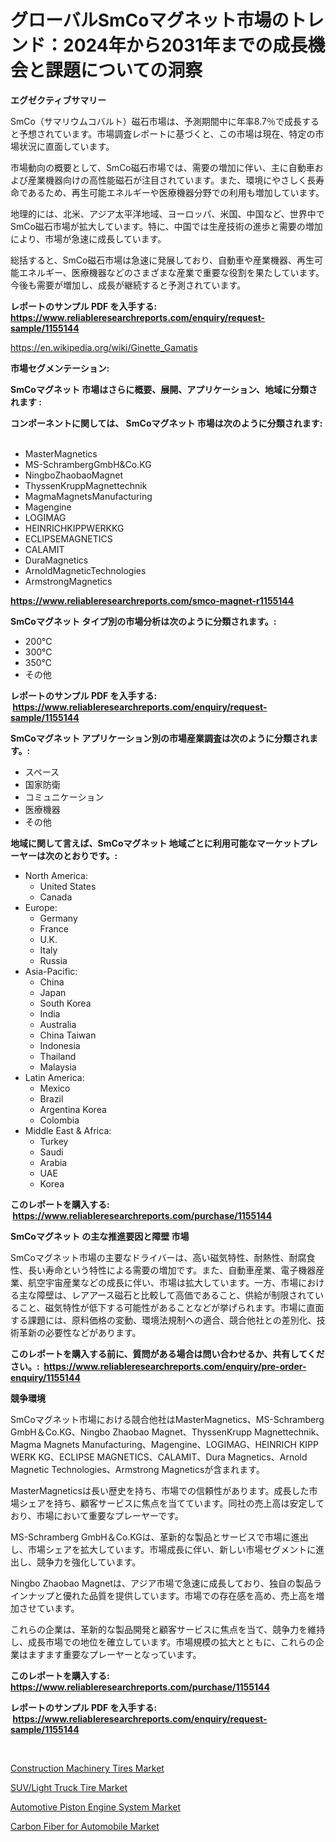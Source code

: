 <p><h1>グローバルSmCoマグネット市場のトレンド：2024年から2031年までの成長機会と課題についての洞察</h1></p><p><strong>エグゼクティブサマリー</strong></p>
<p><p>SmCo（サマリウムコバルト）磁石市場は、予測期間中に年率8.7％で成長すると予想されています。市場調査レポートに基づくと、この市場は現在、特定の市場状況に直面しています。</p><p>市場動向の概要として、SmCo磁石市場では、需要の増加に伴い、主に自動車および産業機器向けの高性能磁石が注目されています。また、環境にやさしく長寿命であるため、再生可能エネルギーや医療機器分野での利用も増加しています。</p><p>地理的には、北米、アジア太平洋地域、ヨーロッパ、米国、中国など、世界中でSmCo磁石市場が拡大しています。特に、中国では生産技術の進歩と需要の増加により、市場が急速に成長しています。</p><p>総括すると、SmCo磁石市場は急速に発展しており、自動車や産業機器、再生可能エネルギー、医療機器などのさまざまな産業で重要な役割を果たしています。今後も需要が増加し、成長が継続すると予測されています。</p></p>
<p><strong>レポートのサンプル PDF を入手する: <a href="https://www.reliableresearchreports.com/enquiry/request-sample/1155144">https://www.reliableresearchreports.com/enquiry/request-sample/1155144</a></strong></p>
<p><a href="https://en.wikipedia.org/wiki/Ginette_Gamatis">https://en.wikipedia.org/wiki/Ginette_Gamatis</a></p>
<p><strong>市場セグメンテーション:</strong></p>
<p><strong> SmCoマグネット 市場はさらに概要、展開、アプリケーション、地域に分類されます :</strong></p>
<p><strong>コンポーネントに関しては、 SmCoマグネット 市場は次のように分類されます: &nbsp;</strong></p>
<p><ul><li>MasterMagnetics</li><li>MS-SchrambergGmbH&Co.KG</li><li>NingboZhaobaoMagnet</li><li>ThyssenKruppMagnettechnik</li><li>MagmaMagnetsManufacturing</li><li>Magengine</li><li>LOGIMAG</li><li>HEINRICHKIPPWERKKG</li><li>ECLIPSEMAGNETICS</li><li>CALAMIT</li><li>DuraMagnetics</li><li>ArnoldMagneticTechnologies</li><li>ArmstrongMagnetics</li></ul></p>
<p><strong><a href="https://www.reliableresearchreports.com/smco-magnet-r1155144">https://www.reliableresearchreports.com/smco-magnet-r1155144</a></strong></p>
<p><strong> SmCoマグネット タイプ別の市場分析は次のように分類されます。:</strong></p>
<p><ul><li>200℃</li><li>300℃</li><li>350℃</li><li>その他</li></ul></p>
<p><strong>レポートのサンプル PDF を入手する: &nbsp;<a href="https://www.reliableresearchreports.com/enquiry/request-sample/1155144">https://www.reliableresearchreports.com/enquiry/request-sample/1155144</a></strong></p>
<p><strong> SmCoマグネット アプリケーション別の市場産業調査は次のように分類されます。:</strong></p>
<p><ul><li>スペース</li><li>国家防衛</li><li>コミュニケーション</li><li>医療機器</li><li>その他</li></ul></p>
<p><strong>地域に関して言えば、SmCoマグネット 地域ごとに利用可能なマーケットプレーヤーは次のとおりです。:</strong></p>
<p><ul>
    <li>
        North America:
        <ul>
            <li>United States</li>
            <li>Canada</li>
        </ul>
    </li>
    <li>
        Europe:
        <ul>
            <li>Germany</li>
            <li>France</li>
            <li>U.K.</li>
            <li>Italy</li>
            <li>Russia</li>
        </ul>
    </li>
    <li>
        Asia-Pacific:
        <ul>
            <li>China</li>
            <li>Japan</li>
            <li>South Korea</li>
            <li>India</li>
            <li>Australia</li>
            <li>China Taiwan</li>
            <li>Indonesia</li>
            <li>Thailand</li>
            <li>Malaysia</li>
        </ul>
    </li>
    <li>
        Latin America:
        <ul>
            <li>Mexico</li>
            <li>Brazil</li>
            <li>Argentina Korea</li>
            <li>Colombia</li>
        </ul>
    </li>
    <li>
        Middle East & Africa:
        <ul>
            <li>Turkey</li>
            <li>Saudi</li>
            <li>Arabia</li>
            <li>UAE</li>
            <li>Korea</li>
        </ul>
    </li>
    </ul></p>
<p><strong>このレポートを購入する: &nbsp;<a href="https://www.reliableresearchreports.com/purchase/1155144">https://www.reliableresearchreports.com/purchase/1155144</a></strong></p>
<p><strong>SmCoマグネット の主な推進要因と障壁 市場</strong></p>
<p><p>SmCoマグネット市場の主要なドライバーは、高い磁気特性、耐熱性、耐腐食性、長い寿命という特性による需要の増加です。また、自動車産業、電子機器産業、航空宇宙産業などの成長に伴い、市場は拡大しています。一方、市場における主な障壁は、レアアース磁石と比較して高価であること、供給が制限されていること、磁気特性が低下する可能性があることなどが挙げられます。市場に直面する課題には、原料価格の変動、環境法規制への適合、競合他社との差別化、技術革新の必要性などがあります。</p></p>
<p><strong>このレポートを購入する前に、質問がある場合は問い合わせるか、共有してください。:&nbsp; <a href="https://www.reliableresearchreports.com/enquiry/pre-order-enquiry/1155144">https://www.reliableresearchreports.com/enquiry/pre-order-enquiry/1155144</a></strong></p>
<p><strong>競争環境</strong></p>
<p><p>SmCoマグネット市場における競合他社はMasterMagnetics、MS-Schramberg GmbH＆Co.KG、Ningbo Zhaobao Magnet、ThyssenKrupp Magnettechnik、Magma Magnets Manufacturing、Magengine、LOGIMAG、HEINRICH KIPP WERK KG、ECLIPSE MAGNETICS、CALAMIT、Dura Magnetics、Arnold Magnetic Technologies、Armstrong Magneticsが含まれます。</p><p>MasterMagneticsは長い歴史を持ち、市場での信頼性があります。成長した市場シェアを持ち、顧客サービスに焦点を当てています。同社の売上高は安定しており、市場において重要なプレーヤーです。</p><p>MS-Schramberg GmbH＆Co.KGは、革新的な製品とサービスで市場に進出し、市場シェアを拡大しています。市場成長に伴い、新しい市場セグメントに進出し、競争力を強化しています。</p><p>Ningbo Zhaobao Magnetは、アジア市場で急速に成長しており、独自の製品ラインナップと優れた品質を提供しています。市場での存在感を高め、売上高を増加させています。</p><p>これらの企業は、革新的な製品開発と顧客サービスに焦点を当て、競争力を維持し、成長市場での地位を確立しています。市場規模の拡大とともに、これらの企業はますます重要なプレーヤーとなっています。</p></p>
<p><strong>このレポートを購入する: &nbsp; <a href="https://www.reliableresearchreports.com/purchase/1155144">https://www.reliableresearchreports.com/purchase/1155144</a></strong></p>
<p><strong>レポートのサンプル PDF を入手する: &nbsp;<a href="https://www.reliableresearchreports.com/enquiry/request-sample/1155144">https://www.reliableresearchreports.com/enquiry/request-sample/1155144</a></strong><strong></strong></p>
<p>&nbsp;</p>
<p><p><a href="https://github.com/brentleyjimmiealvaradoz4l1rea/Market-Research-Report-List-3/blob/main/construction-machinery-tires-market.md">Construction Machinery Tires Market</a></p><p><a href="https://github.com/khayangel/Market-Research-Report-List-4/blob/main/suvlight-truck-tire-market.md">SUV/Light Truck Tire Market</a></p><p><a href="https://medium.com/@colin.burgess8756/automotive-piston-engine-system-market-global-market-insights-and-sales-trends-2024-to-2031-2a592c83effd">Automotive Piston Engine System Market</a></p><p><a href="https://medium.com/@max.sanderson5645/global-carbon-fiber-for-automobile-market-exploring-market-share-market-trends-and-future-growth-f19e9360f318">Carbon Fiber for Automobile Market</a></p></p>